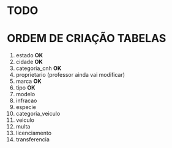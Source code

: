 # TODO

# ORDEM DE CRIAÇÃO TABELAS
1. estado __OK__
2. cidade __OK__
3. categoria_cnh __OK__
4. proprietario (professor ainda vai modificar)
5. marca __OK__
6. tipo __OK__
7. modelo 
8. infracao
9. especie
10. categoria_veiculo
11. veiculo
12. multa
13. licenciamento
14. transferencia



